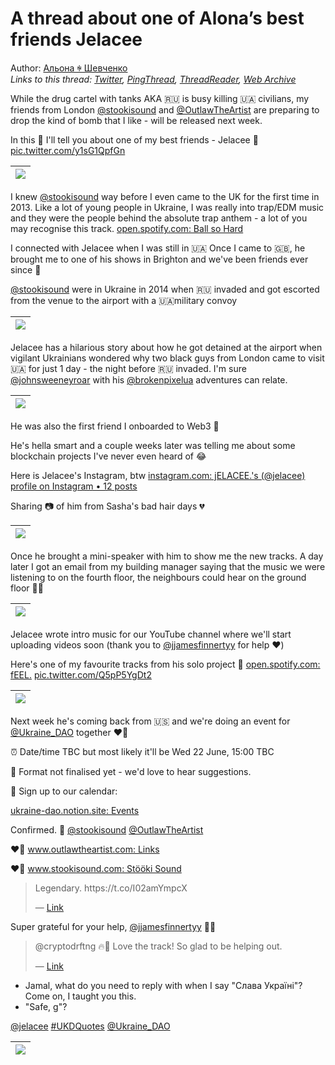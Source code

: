 # A thread about one of Alona’s best friends Jelacee

Author: [Альона ꑭ Шевченко](https://twitter.com/cryptodrftng)  
*Links to this thread: [Twitter](https://twitter.com/cryptodrftng/status/1538595430958759937), [PingThread](https://pingthread.com/thread/1538595430958759937), [ThreadReader](https://threadreaderapp.com/thread/1538595430958759937.html), [Web Archive](https://web.archive.org/web/*/https://twitter.com/cryptodrftng/status/1538595430958759937)*

While the drug cartel with tanks AKA 🇷🇺 is busy killing 🇺🇦 civilians, my friends from London [@stookisound](https://twitter.com/stookisound) and [@OutlawTheArtist](https://twitter.com/OutlawTheArtist) are preparing to drop the kind of bomb that I like - will be released next week.

In this 🧵 I'll tell you about one of my best friends - Jelacee 💚 [pic.twitter.com/y1sG1QpfGn](https://twitter.com/cryptodrftng/status/1538595430958759937/video/1)

| [![](/media/1548808938090528771/7_1538595392434085889/preview.jpg)](/media/1548808938090528771/7_1538595392434085889/n9Aaa5AZ3cp23A2_.mp4) |
| :-: |

I knew [@stookisound](https://twitter.com/stookisound) way before I even came to the UK for the first time in 2013. Like a lot of young people in Ukraine, I was really into trap/EDM music and they were the people behind the absolute trap anthem - a lot of you may recognise this track.
[open.spotify.com: Ball so Hard](https://open.spotify.com/track/2Ey4ub4XHxBYAkOsBXI6gk)

I connected with Jelacee when I was still in 🇺🇦
Once I came to 🇬🇧, he brought me to one of his shows in Brighton and we've been friends ever since 💚 

[@stookisound](https://twitter.com/stookisound) were in Ukraine in 2014 when 🇷🇺 invaded and got escorted from the venue to the airport with a 🇺🇦military convoy

| [![](/media/1548808938090528771/3_1538599619256532992.jpg)](/media/1548808938090528771/3_1538599619256532992.jpg) |
| :-: |

Jelacee has a hilarious story about how he got detained at the airport when vigilant Ukrainians wondered  why two black guys from London came to visit 🇺🇦 for just 1 day - the night before 🇷🇺 invaded. I'm sure [@johnsweeneyroar](https://twitter.com/johnsweeneyroar) with his [@brokenpixelua](https://twitter.com/brokenpixelua) adventures can relate.

| [![](/media/1548808938090528771/3_1538601687920918528.jpg)](/media/1548808938090528771/3_1538601687920918528.jpg) |
| :-: |

He was also the first friend I onboarded to Web3 🌱

He's hella smart and a couple weeks later was telling me about some blockchain projects I've never even heard of 😂

Here is Jelacee's Instagram, btw [instagram.com: jELACEE.'s (@jelacee) profile on Instagram • 12 posts](https://instagram.com/jelacee) 

Sharing  📷 of him from Sasha's bad hair days 💔

| [![](/media/1548808938090528771/3_1538604380404039682.jpg)](/media/1548808938090528771/3_1538604380404039682.jpg) |
| :-: |

Once he brought a mini-speaker with him to show me the new tracks. A day later I got an email from my building manager saying that the music we were listening to on the fourth floor, the neighbours could hear on the ground floor 🤣🤣

| [![](/media/1548808938090528771/3_1538608130967457795.jpg)](/media/1548808938090528771/3_1538608130967457795.jpg) |
| :-: |

Jelacee wrote intro music for our YouTube channel where we'll start uploading videos soon (thank you to [@jjamesfinnertyy](https://twitter.com/jjamesfinnertyy) for help ❤️) 

Here's one of my favourite tracks from his solo project 💚 [open.spotify.com: fEEL.](https://open.spotify.com/track/6L7UUYPv4OSTKOhIgqoB2v) [pic.twitter.com/Q5pP5YgDt2](https://twitter.com/cryptodrftng/status/1538609905317335042/video/1)

| [![](/media/1548808938090528771/7_1538609867530838016/preview.jpg)](/media/1548808938090528771/7_1538609867530838016/T_7FmK3CRXXzXZSA.mp4) |
| :-: |

Next week he's coming back from 🇺🇸 and we're doing an event for [@Ukraine_DAO](https://twitter.com/Ukraine_DAO) together  ❤️‍🔥

⏰ Date/time TBC but most likely it'll be Wed 22 June, 15:00 TBC

💚 Format not finalised yet - we'd love to hear suggestions.

📆 Sign up to our calendar: 

[ukraine-dao.notion.site: Events](https://ukraine-dao.notion.site/Events-8fec74a9185345a1ab46c8f21d8d47af)

Confirmed.  💚 [@stookisound](https://twitter.com/stookisound) [@OutlawTheArtist](https://twitter.com/OutlawTheArtist) 

❤️‍🔥 [www.outlawtheartist.com: Links](https://www.outlawtheartist.com/links)

❤️‍🔥 [www.stookisound.com: Stööki Sound](https://www.stookisound.com/)

<blockquote class="twitter-tweet">
    <p lang="en" dir="ltr">
    Legendary. https://t.co/I02amYmpcX<br />
    </p>
    &mdash; <a href="https://twitter.com/OutlawTheArtist/status/1538597917233225734">Link</a>
</blockquote>

Super grateful for your help, [@jjamesfinnertyy](https://twitter.com/jjamesfinnertyy) 💙💛

<blockquote class="twitter-tweet">
    <p lang="en" dir="ltr">
    @cryptodrftng 🔥🫶 Love the track! So glad to be helping out.<br />
    </p>
    &mdash; <a href="https://twitter.com/jjamesfinnertyy/status/1538630720947617793">Link</a>
</blockquote>

- Jamal, what do you need to reply with when I say "Слава Україні"? Come on, I taught you this.
- "Safe, g"?

[@jelacee](https://twitter.com/jelacee) [#UKDQuotes](https://twitter.com/hashtag/UKDQuotes) [@Ukraine_DAO](https://twitter.com/Ukraine_DAO)

| [![](/media/1548808938090528771/3_1548808930905694211.jpg)](/media/1548808938090528771/3_1548808930905694211.jpg) |
| :-: |
